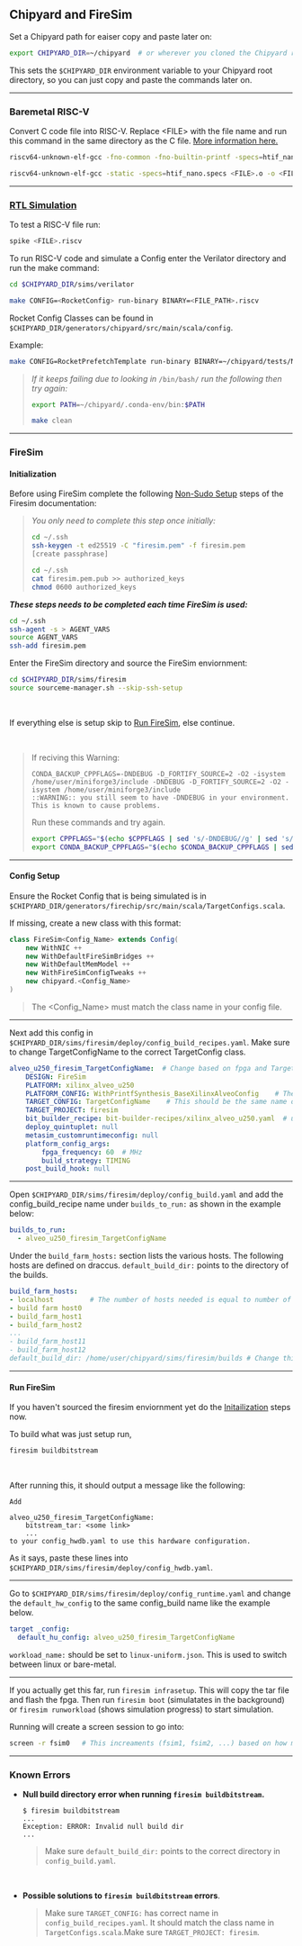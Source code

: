 ## Chipyard and FireSim

Set a Chipyard path for eaiser copy and paste later on:
```bash
export CHIPYARD_DIR=~/chipyard  # or wherever you cloned the Chipyard repo
```
This sets the `$CHIPYARD_DIR` environment variable to your Chipyard root directory, so you can just copy and paste the commands later on.

---

### Baremetal RISC-V
Convert C code file into RISC-V. Replace \<FILE> with the file name and run this command in the same directory as the C file. [More information here.](https://chipyard.readthedocs.io/en/stable/Software/Baremetal.html)
```bash
riscv64-unknown-elf-gcc -fno-common -fno-builtin-printf -specs=htif_nano.specs -c <FILE>.c

riscv64-unknown-elf-gcc -static -specs=htif_nano.specs <FILE>.o -o <FILE>.riscv
```

---

### [RTL Simulation](https://chipyard.readthedocs.io/en/stable/Simulation/Software-RTL-Simulation.html)

To test a RISC-V file run:
```bash
spike <FILE>.riscv
```
To run RISC-V code and simulate a Config enter the Verilator directory and run the make command:
```bash
cd $CHIPYARD_DIR/sims/verilator

make CONFIG=<RocketConfig> run-binary BINARY=<FILE_PATH>.riscv
```

Rocket Config Classes can be found in `$CHIPYARD_DIR/generators/chipyard/src/main/scala/config`.

Example:
```bash
make CONFIG=RocketPrefetchTemplate run-binary BINARY=~/chipyard/tests/NL_Calcs_8k.riscv
```

> *If it keeps failing due to looking in* `/bin/bash/` *run the following then try again:*
> 
> ```bash
> export PATH=~/chipyard/.conda-env/bin:$PATH
> 
> make clean
> ```

-----

### FireSim

#### Initialization

Before using FireSim complete the following [Non-Sudo Setup](https://docs.fires.im/en/latest/Local-FPGA-Initial-Setup.html#non-sudo-setup) steps of the Firesim documentation:

> *You only need to complete this step once initially:*
> ```bash
> cd ~/.ssh 
> ssh-keygen -t ed25519 -C "firesim.pem" -f firesim.pem
> [create passphrase]
> ```
> ```bash
> cd ~/.ssh
> cat firesim.pem.pub >> authorized_keys
> chmod 0600 authorized_keys
> ```

***These steps needs to be completed each time FireSim is used:***

```bash
cd ~/.ssh
ssh-agent -s > AGENT_VARS
source AGENT_VARS
ssh-add firesim.pem
```

Enter the FireSim directory and source the FireSim enviornment:
```bash
cd $CHIPYARD_DIR/sims/firesim
source sourceme-manager.sh --skip-ssh-setup
```

<br>

If everything else is setup skip to [Run FireSim](#run-firesim), else continue.

<br>

> If reciving this Warning:
> ```
> CONDA_BACKUP_CPPFLAGS=-DNDEBUG -D_FORTIFY_SOURCE=2 -O2 -isystem /home/user/miniforge3/include -DNDEBUG -D_FORTIFY_SOURCE=2 -O2 -isystem /home/user/miniforge3/include
> ::WARNING:: you still seem to have -DNDEBUG in your environment. This is known to cause problems.
> ```
> Run these commands and try again.
> 
> ```bash
> export CPPFLAGS="$(echo $CPPFLAGS | sed 's/-DNDEBUG//g' | sed 's/-D_FORTIFY_SOURCE=2//g')"
> export CONDA_BACKUP_CPPFLAGS="$(echo $CONDA_BACKUP_CPPFLAGS | sed 's/-DNDEBUG//g' | sed 's/-D_FORTIFY_SOURCE=2//g')"
> ```
> 

-----

#### Config Setup

Ensure the Rocket Config that is being simulated is in `$CHIPYARD_DIR/generators/firechip/src/main/scala/TargetConfigs.scala`.

If missing, create a new class with this format:
```scala
class FireSim<Config_Name> extends Config(
    new WithNIC ++
    new WithDefaultFireSimBridges ++
    new WithDefaultMemModel ++
    new WithFireSimConfigTweaks ++
    new chipyard.<Config_Name>
)
```
> The <Config_Name> must match the class name in your config file.

-----

Next add this config in `$CHIPYARD_DIR/sims/firesim/deploy/config_build_recipes.yaml`. 
Make sure to change TargetConfigName to the correct TargetConfig class. 

```yaml
alveo_u250_firesim_TargetConfigName:  # Change based on fpga and TargetConfig class
    DESIGN: FireSim
    PLATFORM: xilinx_alveo_u250
    PLATFORM_CONFIG: WithPrintfSynthesis_BaseXilinxAlveoConfig    # The underscore _ seperates multiple classes added to the processor
    TARGET_CONFIG: TargetConfigName    # This should be the same name of the class just created in TargetConfigs.scala
    TARGET_PROJECT: firesim
    bit_builder_recipe: bit-builder-recipes/xilinx_alveo_u250.yaml  # u250 corresponds to the u250 fpga. Can change to u200 or u280 depending on which fpga is wanted.
    deploy_quintuplet: null
    metasim_customruntimeconfig: null
    platform_config_args:
        fpga_frequency: 60  # MHz
        build_strategy: TIMING
    post_build_hook: null
```

-----

Open `$CHIPYARD_DIR/sims/firesim/deploy/config_build.yaml` and add the config_build_recipe name under `builds_to_run:` as shown in the example below:

```yaml
builds_to_run:
  - alveo_u250_firesim_TargetConfigName
```
Under the `build_farm_hosts:` section lists the various hosts. The following hosts are defined on draccus. `default_build_dir:` points to the directory of the builds.

```yaml
build_farm_hosts:
- localhost         # The number of hosts needed is equal to number of builds under builds_to_run:
- build farm host0
- build_farm_host1
- build_farm_host2
...
- build_farm_host11
- build_farm_host12
default_build_dir: /home/user/chipyard/sims/firesim/builds # Change this based on your chipyard directory
```
-----

#### Run FireSim

If you haven't sourced the firesim enviornment yet do the [Initailization](#initialization) steps now.

To build what was just setup run,
```bash
firesim buildbitstream
```

<br>

After running this, it should output a message like the following:

```
Add

alveo_u250_firesim_TargetConfigName:
    bitstream_tar: <some link>
    ...
to your config_hwdb.yaml to use this hardware configuration.
```
As it says, paste these lines into `$CHIPYARD_DIR/sims/firesim/deploy/config_hwdb.yaml`.

<!-- `agfi` will be used if running on Amazon cloud servers. -->

-----

Go to `$CHIPYARD_DIR/sims/firesim/deploy/config_runtime.yaml` and change the `default_hw_config` to the same config_build name like the example below.

```yaml
target _config:
  default_hu_config: alveo_u250_firesim_TargetConfigName
```

`workload_name:` should be set to `linux-uniform.json`. This is used to switch between linux or bare-metal.

---

If you actually get this far, run `firesim infrasetup`. This will copy the tar file and flash the fpga. 
Then run `firesim boot` (simulatates in the background) or `firesim runworkload` (shows simulation progress) to start simulation.

Running will create a screen session to go into:
```bash
screen -r fsim0   # This increaments (fsim1, fsim2, ...) based on how many simulations are running.
```

-----

### Known Errors

- **Null build directory error when running `firesim buildbitstream`.**
  ```
  $ firesim buildbitstream
  ...
  Exception: ERROR: Invalid null build dir
  ...
  ```
  > Make sure `default_build_dir:` points to the correct directory in `config_build.yaml`.

  <br>

- **Possible solutions to `firesim buildbitstream` errors**.

  > Make sure `TARGET_CONFIG:` has correct name in `config_build_recipes.yaml`. It should match the class name in `TargetConfigs.scala`.Make sure `TARGET_PROJECT: firesim`.